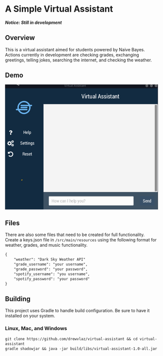 # A Simple Virtual Assistant

***Notice: Still in development***

## Overview
This is a virtual assistant aimed for students powered by Naive Bayes.
Actions currently in development are checking grades, exchanging greetings, telling jokes,
searching the internet, and checking the weather.

## Demo
![Simple Demo](/assets/Demo.gif)

## Files
There are also some files that need to be created for full functionality.
Create a keys.json file in ```/src/main/resources``` using the following format 
for weather, grades, and music functionality.
```
{
    "weather": "Dark Sky Weather API"
    "grade_username": "your username",
    "grade_password": "your password",
    "spotify_username": "you username",
    "spotify_password": "your password"
}
```
<!-- <p align="center">
  <img src="/assets/keys_example.png" alt="Keys Example" width="450"/>
</p> -->



## Building

This project uses Gradle to handle build configuration. Be sure to have it installed on your system.

### Linux, Mac, and Windows
<!-- <p align="center">
  <img src="/assets/building.png" alt="Build commands" width="450"/>
</p> -->
```
git clone https://github.com/drewvlaz/virtual-assistant && cd virtual-assistant
gradle shadowjar && java -jar build/libs/virtual-assistant-1.0-all.jar
```
